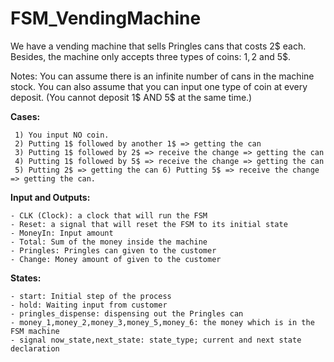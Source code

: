 # FSM_VendingMachine

We have a vending machine that sells Pringles cans that costs 2$ each. Besides, the machine only accepts three types of coins: 1$, 2$ and 5$.

Notes: You can assume there is an infinite number of cans in the machine stock. You can also assume that you can input one type of coin at every deposit. 
(You cannot deposit 1$ AND 5$ at the same time.)

**Cases:**
```
 1) You input NO coin.
 2) Putting 1$ followed by another 1$ => getting the can
 3) Putting 1$ followed by 2$ => receive the change => getting the can
 4) Putting 1$ followed by 5$ => receive the change => getting the can
 5) Putting 2$ => getting the can 6) Putting 5$ => receive the change => getting the can.
```
**Input and Outputs:**
```
- CLK (Clock): a clock that will run the FSM 
- Reset: a signal that will reset the FSM to its initial state 
- MoneyIn: Input amount 
- Total: Sum of the money inside the machine 
- Pringles: Pringles can given to the customer 
- Change: Money amount of given to the customer
```
**States:**
```
- start: Initial step of the process 
- hold: Waiting input from customer 
- pringles_dispense: dispensing out the Pringles can
- money_1,money_2,money_3,money_5,money_6: the money which is in the FSM machine
- signal now_state,next_state: state_type; current and next state declaration
```

 

